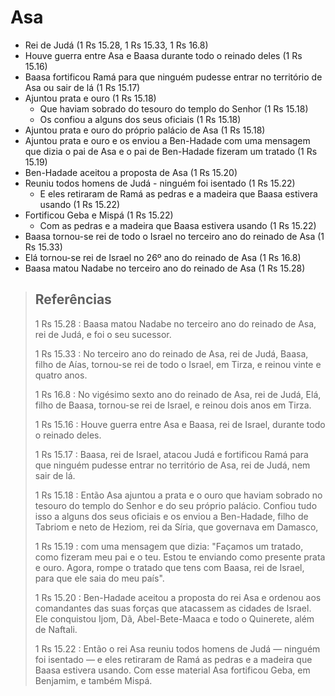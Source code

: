 # Asa
- Rei de Judá (1 Rs 15.28, 1 Rs 15.33, 1 Rs 16.8)
- Houve guerra entre Asa e Baasa durante todo o reinado deles (1 Rs 15.16)
- Baasa fortificou Ramá para que ninguém pudesse entrar no território de Asa ou sair de lá (1 Rs 15.17)
- Ajuntou prata e ouro (1 Rs 15.18)
  - Que haviam sobrado do tesouro do templo do Senhor (1 Rs 15.18)
  - Os confiou a alguns dos seus oficiais (1 Rs 15.18)
- Ajuntou prata e ouro do próprio palácio de Asa (1 Rs 15.18)
- Ajuntou prata e ouro e os enviou a Ben-Hadade com uma mensagem que dizia o pai de Asa e o pai de Ben-Hadade fizeram um tratado (1 Rs 15.19)
- Ben-Hadade aceitou a proposta de Asa (1 Rs 15.20)
- Reuniu todos homens de Judá - ninguém foi isentado (1 Rs 15.22)
  - E eles retiraram de Ramá as pedras e a madeira que Baasa estivera usando (1 Rs 15.22)
- Fortificou Geba e Mispá (1 Rs 15.22)
  - Com as pedras e a madeira que Baasa estivera usando (1 Rs 15.22)
- Baasa tornou-se rei de todo o Israel no terceiro ano do reinado de Asa (1 Rs 15.33)
- Elá tornou-se rei de Israel no 26º ano do reinado de Asa (1 Rs 16.8)
- Baasa matou Nadabe no terceiro ano do reinado de Asa (1 Rs 15.28)

> ## Referências
> 1 Rs 15.28 : Baasa matou Nadabe no terceiro ano do reinado de Asa, rei de Judá, e foi o seu sucessor.
>
> 1 Rs 15.33 : No terceiro ano do reinado de Asa, rei de Judá, Baasa, filho de Aías, tornou-se rei de todo o Israel, em Tirza, e reinou vinte e quatro anos.
>
> 1 Rs 16.8 : No vigésimo sexto ano do reinado de Asa, rei de Judá, Elá, filho de Baasa, tornou-se rei de Israel, e reinou dois anos em Tirza.
>
> 1 Rs 15.16 : Houve guerra entre Asa e Baasa, rei de Israel, durante todo o reinado deles.
>
> 1 Rs 15.17 : Baasa, rei de Israel, atacou Judá e fortificou Ramá para que ninguém pudesse entrar no território de Asa, rei de Judá, nem sair de lá.
>
> 1 Rs 15.18 : Então Asa ajuntou a prata e o ouro que haviam sobrado no tesouro do templo do Senhor e do seu próprio palácio. Confiou tudo isso a alguns dos seus oficiais e os enviou a Ben-Hadade, filho de Tabriom e neto de Heziom, rei da Síria, que governava em Damasco,
>
> 1 Rs 15.19 : com uma mensagem que dizia: "Façamos um tratado, como fizeram meu pai e o teu. Estou te enviando como presente prata e ouro. Agora, rompe o tratado que tens com Baasa, rei de Israel, para que ele saia do meu país".
>
> 1 Rs 15.20 : Ben-Hadade aceitou a proposta do rei Asa e ordenou aos comandantes das suas forças que atacassem as cidades de Israel. Ele conquistou Ijom, Dã, Abel-Bete-Maaca e todo o Quinerete, além de Naftali.
>
> 1 Rs 15.22 : Então o rei Asa reuniu todos homens de Judá — ninguém foi isentado — e eles retiraram de Ramá as pedras e a madeira que Baasa estivera usando. Com esse material Asa fortificou Geba, em Benjamim, e também Mispá.